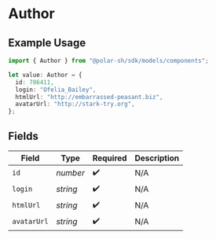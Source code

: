 # Author

## Example Usage

```typescript
import { Author } from "@polar-sh/sdk/models/components";

let value: Author = {
  id: 706411,
  login: "Ofelia_Bailey",
  htmlUrl: "http://embarrassed-peasant.biz",
  avatarUrl: "http://stark-try.org",
};
```

## Fields

| Field              | Type               | Required           | Description        |
| ------------------ | ------------------ | ------------------ | ------------------ |
| `id`               | *number*           | :heavy_check_mark: | N/A                |
| `login`            | *string*           | :heavy_check_mark: | N/A                |
| `htmlUrl`          | *string*           | :heavy_check_mark: | N/A                |
| `avatarUrl`        | *string*           | :heavy_check_mark: | N/A                |